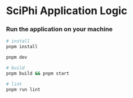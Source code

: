 # SciPhi Application Logic

### Run the application on your machine

```bash
# install
pnpm install

pnpm dev

# build
pnpm build && pnpm start

# lint
pnpm run lint
```

